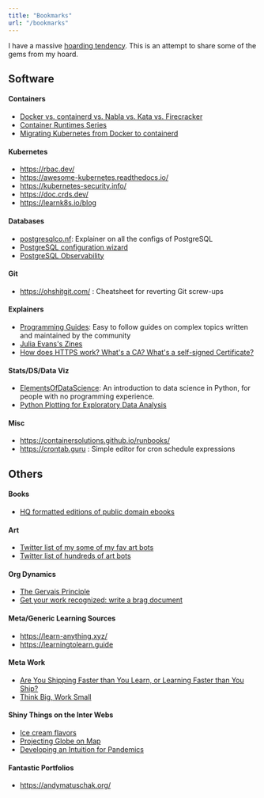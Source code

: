```yaml
---
title: "Bookmarks"
url: "/bookmarks"
---
```


I have a massive [hoarding tendency](blog/fomo.md). This is an attempt to share some of the gems from my hoard.

## Software

#### Containers

- [Docker vs. containerd vs. Nabla vs. Kata vs. Firecracker](https://www.inovex.de/blog/containers-docker-containerd-nabla-kata-firecracker/)
- [Container Runtimes Series](https://www.ianlewis.org/en/container-runtimes-part-1-introduction-container-r)
- [Migrating Kubernetes from Docker to containerd](https://www.youtube.com/watch?v=uDOu6rK4yOk)

#### Kubernetes

- https://rbac.dev/
- https://awesome-kubernetes.readthedocs.io/
- https://kubernetes-security.info/
- https://doc.crds.dev/
- https://learnk8s.io/blog

#### Databases

- [postgresqlco.nf](https://postgresqlco.nf/en/doc/param/): Explainer on all the configs of PostgreSQL
- [PostgreSQL configuration wizard](https://pgtune.leopard.in.ua/)
- [PostgreSQL Observability](https://pgstats.dev/)

#### Git

- https://ohshitgit.com/ : Cheatsheet for reverting Git screw-ups

#### Explainers

- [Programming Guides](https://roadmap.sh/guides): Easy to follow guides on complex topics written and maintained by the community
- [Julia Evans's Zines](https://wizardzines.com/)
- [How does HTTPS work? What's a CA? What's a self-signed Certificate?](https://www.youtube.com/watch?v=T4Df5_cojAs)

#### Stats/DS/Data Viz

- [ElementsOfDataScience](https://allendowney.github.io/ElementsOfDataScience/): An introduction to data science in Python, for people with no programming experience.
- [Python Plotting for Exploratory Data Analysis](https://pythonplot.com/)

#### Misc

- https://containersolutions.github.io/runbooks/
- https://crontab.guru : Simple editor for cron schedule expressions

## Others

#### Books

- [HQ formatted editions of public domain ebooks](https://standardebooks.org/)

#### Art

- [Twitter list of my some of my fav art bots](https://twitter.com/i/lists/1319562633733836800)
- [Twitter list of hundreds of art bots](https://twitter.com/i/lists/1319566688686280704)

#### Org Dynamics

- [The Gervais Principle](https://www.ribbonfarm.com/2009/10/07/the-gervais-principle-or-the-office-according-to-the-office/)
- [Get your work recognized: write a brag document](https://jvns.ca/blog/brag-documents/)

#### Meta/Generic Learning Sources

- https://learn-anything.xyz/
- https://learningtolearn.guide

#### Meta Work

- [Are You Shipping Faster than You Learn, or Learning Faster than You Ship?](https://blog.amplitude.com/shipping-faster-than-you-learn)
- [Think Big, Work Small](https://cutlefish.substack.com/p/tbm-4653-thinking-big-working-small)

#### Shiny Things on the Inter Webs

- [Ice cream flavors](https://benjerry.heshlindsdataviz.com/)
- [Projecting Globe on Map](https://mathigon.org/course/circles/spheres-cones-cylinders#sphere-maps)
- [Developing an Intuition for Pandemics ](https://infectiousmatter.com/)

#### Fantastic Portfolios

- https://andymatuschak.org/
